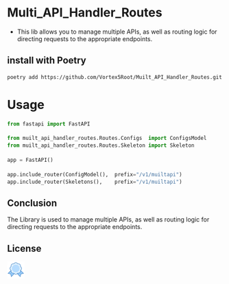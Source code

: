 # Multi_API_Handler_Routes

- This lib allows you to manage multiple APIs, as well as routing logic for directing requests to the appropriate endpoints.

## install with Poetry

```bash
poetry add https://github.com/Vortex5Root/Muilt_API_Handler_Routes.git
```

# Usage

```python
from fastapi import FastAPI

from muilt_api_handler_routes.Routes.Configs  import ConfigsModel
from muilt_api_handler_routes.Routes.Skeleton import Skeleton

app = FastAPI()

app.include_router(ConfigModel(),  prefix="/v1/muiltapi")
app.include_router(Skeletons(),    prefix="/v1/muiltapi")
```


## Conclusion
The Library is used to manage multiple APIs, as well as routing logic for directing requests to the appropriate endpoints.

## License
[![MIT](icons/license40.png)](https://choosealicense.com/licenses/mit/)
